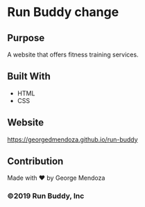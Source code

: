 # Run Buddy change

## Purpose
A website that offers fitness training services.

## Built With
* HTML
* CSS

## Website
https://georgedmendoza.github.io/run-buddy

## Contribution
Made with ❤️ by George Mendoza

### ©️2019 Run Buddy, Inc
